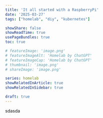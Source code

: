 ```yaml
---
title: 'It all started with a RaspberryPi'
date: '2025-03-27'
tags: ["homelab", "diy", "kubernetes"]

showShare: false
showReadTime: true
usePageBundles: true
toc: true

# featureImage: 'image.png'
# featureImageAlt: 'Homelab by ChatGPT'
# featureImageCap: 'Homelab by ChatGPT'
# thumbnail: 'image.png'
# shareImage: 'image.png'

series: homelab
showRelatedInArticle: true
showRelatedInSidebar: true

draft: true
---
```


sdasda
<!--more-->
